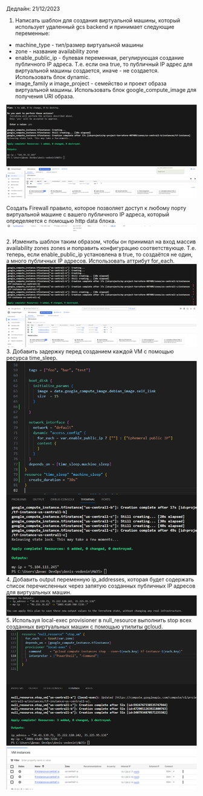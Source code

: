 Дедлайн: 21/12/2023

1.  Написать шаблон для создания виртуальной машины, который использует удаленный gcs backend и принимает следующие переменные:

- machine_type - тип/размер виртуальной машины
- zone - название availability zone
- enable_public_ip - булевая переменная, регулирующая создание публичного IP адреса. Т.е. если она true, то публичный IP адрес для виртуальной машины создается, иначе - не создается. Использовать блок dynamic.
- image_family и image_project - семейство и проект образа виртуальной машины. Использовать блок google_compute_image для получения URI образа.

[](/HW35/main/1_task/1.txt)
[](/HW35/var.tf)
![](/HW35/screen/task1_output.PNG)
![](/HW35/screen/task1_vm.PNG)

Создать Firewall правило, которое позволяет доступ к любому порту виртуальной машине с вашего публичного IP адреса, который определяется с помощью http data блока.  
![](/HW35/screen/task1_firerule.PNG)

2\. Изменить шаблон таким образом, чтобы он принимал на вход массив availability zones zones и поправить конфигурацию соответствующе. Т.е. теперь, если enable_public_ip установлена в true, то создаётся не один, а много публичных IP адресов. Использовать аттрибут for_each.
[](/HW35/main/2_task/2.txt)
![](/HW35/screen/task2_output.PNG)
![](/HW35/screen/task2_vm.PNG)
3\. Добавить задержку перед созданием каждой VM с помощью ресурса time_sleep.
[](/HW35/main/3_task/3.txt)
![](/HW35/screen/task3_output.PNG)
4\. Добавить output переменную ip_addresses, которая будет содержать список перечисленных через запятую созданных публичных IP адресов для виртуальных машин.  
[](/HW35/main/4_task/4.txt)
![](/HW35/screen/task4_output.PNG)
5\. Используя local-exec provisioner в null_resource выполнить stop всех созданных виртуальных машин с помощью утилиты gcloud.
[](/HW35/main/5_task/5.txt)
![](/HW35/screen/task5_output.PNG)
![](/HW35/screen/task5_vmstop.PNG)

